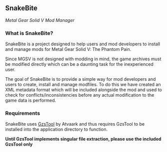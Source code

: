 ## SnakeBite
 _Metal Gear Solid V Mod Manager_
 
### What is SnakeBite?

SnakeBite is a project designed to help users and mod developers to
install and manage mods for Metal Gear Solid V: The Phantom Pain.

Since MGSV is not designed with modding in mind, the game archives must
be modified directly which can be a daunting task for the inexperienced user.

The goal of SnakeBite is to provide a simple way for mod developers and users
to create, install and manage modfiles. To do this we have created an XML
metadata format which will be included alongside the mod and used to check
for conflicts/inconsistencies before any actual modification to the game data
is performed.

### Requirements

SnakeBite uses [GzsTool](https://www.github.com/Atvaark/GzsTool) by Atvaark
and thus requires GzsTool to be installed into the application directory
to function.

**Until GzsTool implements singular file extraction, please use the included GzsTool only**
